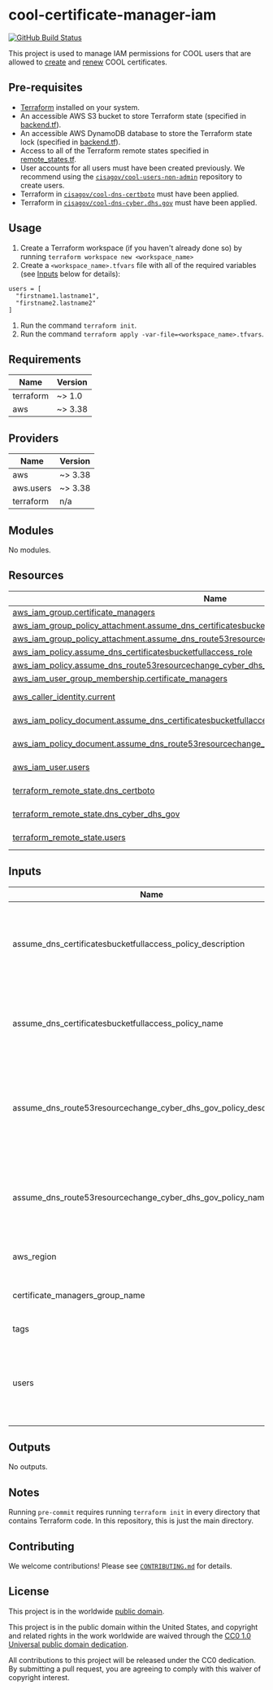 # cool-certificate-manager-iam #

[![GitHub Build Status](https://github.com/cisagov/cool-certificate-manager-iam/workflows/build/badge.svg)](https://github.com/cisagov/cool-certificate-manager-iam/actions)

This project is used to manage IAM permissions for COOL users that are
allowed to
[create](https://github.com/cisagov/cool-system/wiki/Creating-a-COOL-Certificate)
and
[renew](https://github.com/cisagov/cool-system/wiki/Renewing-a-COOL-Certificate)
COOL certificates.

## Pre-requisites ##

- [Terraform](https://www.terraform.io/) installed on your system.
- An accessible AWS S3 bucket to store Terraform state
  (specified in [backend.tf](backend.tf)).
- An accessible AWS DynamoDB database to store the Terraform state lock
  (specified in [backend.tf](backend.tf)).
- Access to all of the Terraform remote states specified in
  [remote_states.tf](remote_states.tf).
- User accounts for all users must have been created previously.  We
  recommend using the
  [`cisagov/cool-users-non-admin`](https://github.com/cisagov/cool-users-non-admin)
  repository to create users.
- Terraform in
  [`cisagov/cool-dns-certboto`](https://github.com/cisagov/cool-dns-certboto)
  must have been applied.
- Terraform in
  [`cisagov/cool-dns-cyber.dhs.gov`](https://github.com/cisagov/cool-dns-cyber.dhs.gov)
  must have been applied.

## Usage ##

1. Create a Terraform workspace (if you haven't already done so) by running
   `terraform workspace new <workspace_name>`
1. Create a `<workspace_name>.tfvars` file with all of the required
  variables (see [Inputs](#Inputs) below for details):

  ```hcl
  users = [
    "firstname1.lastname1",
    "firstname2.lastname2"
  ]
  ```

1. Run the command `terraform init`.
1. Run the command `terraform apply
  -var-file=<workspace_name>.tfvars`.

## Requirements ##

| Name | Version |
|------|---------|
| terraform | ~> 1.0 |
| aws | ~> 3.38 |

## Providers ##

| Name | Version |
|------|---------|
| aws | ~> 3.38 |
| aws.users | ~> 3.38 |
| terraform | n/a |

## Modules ##

No modules.

## Resources ##

| Name | Type |
|------|------|
| [aws_iam_group.certificate_managers](https://registry.terraform.io/providers/hashicorp/aws/latest/docs/resources/iam_group) | resource |
| [aws_iam_group_policy_attachment.assume_dns_certificatesbucketfullaccess_role_attachment](https://registry.terraform.io/providers/hashicorp/aws/latest/docs/resources/iam_group_policy_attachment) | resource |
| [aws_iam_group_policy_attachment.assume_dns_route53resourcechange_cyber_dhs_gov_role_attachment](https://registry.terraform.io/providers/hashicorp/aws/latest/docs/resources/iam_group_policy_attachment) | resource |
| [aws_iam_policy.assume_dns_certificatesbucketfullaccess_role](https://registry.terraform.io/providers/hashicorp/aws/latest/docs/resources/iam_policy) | resource |
| [aws_iam_policy.assume_dns_route53resourcechange_cyber_dhs_gov_role](https://registry.terraform.io/providers/hashicorp/aws/latest/docs/resources/iam_policy) | resource |
| [aws_iam_user_group_membership.certificate_managers](https://registry.terraform.io/providers/hashicorp/aws/latest/docs/resources/iam_user_group_membership) | resource |
| [aws_caller_identity.current](https://registry.terraform.io/providers/hashicorp/aws/latest/docs/data-sources/caller_identity) | data source |
| [aws_iam_policy_document.assume_dns_certificatesbucketfullaccess_role_doc](https://registry.terraform.io/providers/hashicorp/aws/latest/docs/data-sources/iam_policy_document) | data source |
| [aws_iam_policy_document.assume_dns_route53resourcechange_cyber_dhs_gov_role_doc](https://registry.terraform.io/providers/hashicorp/aws/latest/docs/data-sources/iam_policy_document) | data source |
| [aws_iam_user.users](https://registry.terraform.io/providers/hashicorp/aws/latest/docs/data-sources/iam_user) | data source |
| [terraform_remote_state.dns_certboto](https://registry.terraform.io/providers/hashicorp/terraform/latest/docs/data-sources/remote_state) | data source |
| [terraform_remote_state.dns_cyber_dhs_gov](https://registry.terraform.io/providers/hashicorp/terraform/latest/docs/data-sources/remote_state) | data source |
| [terraform_remote_state.users](https://registry.terraform.io/providers/hashicorp/terraform/latest/docs/data-sources/remote_state) | data source |

## Inputs ##

| Name | Description | Type | Default | Required |
|------|-------------|------|---------|:--------:|
| assume\_dns\_certificatesbucketfullaccess\_policy\_description | The description to associate with the IAM policy that allows assumption of the role that allows full access to the certificates bucket in the DNS account. | `string` | `"The IAM policy that allows assumption of the role that allows full access to the certificates bucket in the DNS account."` | no |
| assume\_dns\_certificatesbucketfullaccess\_policy\_name | The name to assign the IAM policy that allows assumption of the role that allows full access to the certificates bucket in the DNS account. | `string` | `"DNS-AssumeCertificatesBucketFullAccess"` | no |
| assume\_dns\_route53resourcechange\_cyber\_dhs\_gov\_policy\_description | The description to associate with the IAM policy that allows assumption of the role that allows sufficient permissions to modify resource records in the cyber.dhs.gov zone in the DNS account. | `string` | `"The IAM policy that allows assumption of the role that allows sufficient permissions to modify resource records in the cyber.dhs.gov zone in the DNS account."` | no |
| assume\_dns\_route53resourcechange\_cyber\_dhs\_gov\_policy\_name | The name to assign the IAM policy that allows assumption of the role that allows sufficient permissions to modify resource records in the cyber.dhs.gov zone in the DNS account. | `string` | `"DNS-AssumeRoute53ResourceChange-cyber.dhs.gov"` | no |
| aws\_region | The AWS region to deploy into (e.g. us-east-1). | `string` | `"us-east-1"` | no |
| certificate\_managers\_group\_name | The name of the group to be created for certificate manager users. | `string` | `"certificate_managers"` | no |
| tags | Tags to apply to all AWS resources created. | `map(string)` | `{}` | no |
| users | A list containing the usernames of each user that is allowed to manage certificates.  Example: [ "firstname1.lastname1", "firstname2.lastname2" ]. | `list(string)` | n/a | yes |

## Outputs ##

No outputs.

## Notes ##

Running `pre-commit` requires running `terraform init` in every directory that
contains Terraform code. In this repository, this is just the main directory.

## Contributing ##

We welcome contributions!  Please see [`CONTRIBUTING.md`](CONTRIBUTING.md) for
details.

## License ##

This project is in the worldwide [public domain](LICENSE).

This project is in the public domain within the United States, and
copyright and related rights in the work worldwide are waived through
the [CC0 1.0 Universal public domain
dedication](https://creativecommons.org/publicdomain/zero/1.0/).

All contributions to this project will be released under the CC0
dedication. By submitting a pull request, you are agreeing to comply
with this waiver of copyright interest.
